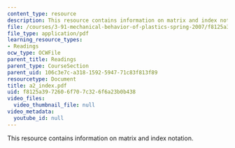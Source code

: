 ```yaml
---
content_type: resource
description: This resource contains information on matrix and index notation.
file: /courses/3-91-mechanical-behavior-of-plastics-spring-2007/f8125a3972606f707c326f6a23b0b438_a2_index.pdf
file_type: application/pdf
learning_resource_types:
- Readings
ocw_type: OCWFile
parent_title: Readings
parent_type: CourseSection
parent_uid: 106c3e7c-a318-1592-5947-71c83f813f89
resourcetype: Document
title: a2_index.pdf
uid: f8125a39-7260-6f70-7c32-6f6a23b0b438
video_files:
  video_thumbnail_file: null
video_metadata:
  youtube_id: null
---
```

This resource contains information on matrix and index notation.

